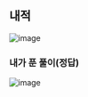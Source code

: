 ## 내적
![image](https://user-images.githubusercontent.com/122864238/229801953-e54895e6-5c62-4c52-b1a4-5e638adc03dc.png)

### 내가 푼 풀이(정답)
![image](https://user-images.githubusercontent.com/122864238/229802566-d6c5e8a3-6925-4b69-a452-5d804b7b228f.png)
